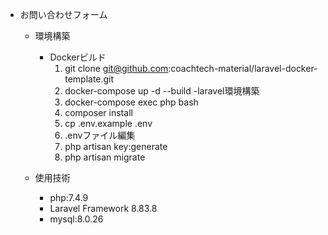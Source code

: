 - お問い合わせフォーム
    - 環境構築
        - Dockerビルド
          1. git clone git@github.com:coachtech-material/laravel-docker-template.git
          2. docker-compose up -d --build
        -laravel環境構築
          1. docker-compose exec php bash
          2. composer install
          3. cp .env.example .env
          4. .envファイル編集
          5. php artisan key:generate
          6. php artisan migrate
          
    - 使用技術
        - php:7.4.9
        - Laravel Framework 8.83.8
        - mysql:8.0.26
